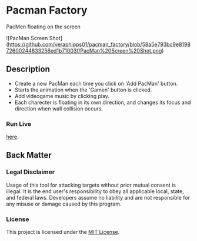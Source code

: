 # Pacman Factory

PacMen floating on the screen

![PacMan Screen Shot] (https://github.com/veraphipps01/pacman_factory/blob/58a5e793bc9e819872600244833256ed1b71003f/PacMan%20Screen%20Shot.png)

## Description
- Create a new PacMan each time you click on 'Add PacMan' button.
- Starts the animation when the 'Gamen' button is clicked.
- Add videogame music by clicking play.
- Each charecter is floating in its own direction, and changes its focus and direction when wall collision occurs.

### Run Live
 <a href="https://veraphipps01.github.io/pacmen-for-days/index.html" target="_blank">here</a>.


## Back Matter

### Legal Disclaimer
Usage of this tool for attacking targets without prior mutual consent is illegal. It is the end user's responsibility to obey all applicable local, state, and federal laws. Developers assume no liability and are not responsible for any misuse or damage caused by this program.


### License

This project is licensed under the [MIT License](LICENSE.md).

